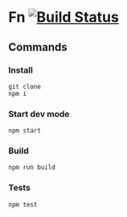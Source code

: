# Fn [![Build Status](https://travis-ci.org/renie/fn.svg?branch=master)](https://travis-ci.org/renie/fn)

## Commands

### Install

```
git clone
npm i
```

### Start dev mode

```
npm start
```

### Build

```
npm run build
```

### Tests

```
npm test
```
